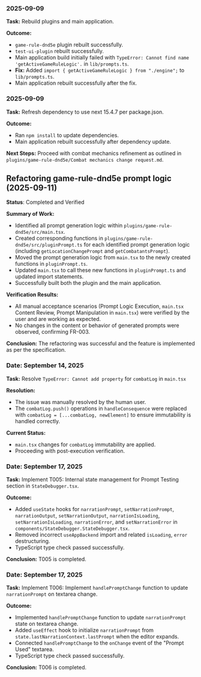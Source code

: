 ### 2025-09-09

**Task:** Rebuild plugins and main application.

**Outcome:**
- `game-rule-dnd5e` plugin rebuilt successfully.
- `test-ui-plugin` rebuilt successfully.
- Main application build initially failed with `TypeError: Cannot find name 'getActiveGameRuleLogic'.` in `lib/prompts.ts`.
- **Fix:** Added `import { getActiveGameRuleLogic } from "./engine";` to `lib/prompts.ts`.
- Main application rebuilt successfully after the fix.

### 2025-09-09

**Task:** Refresh dependency to use next 15.4.7 per package.json.

**Outcome:**
- Ran `npm install` to update dependencies.
- Main application rebuilt successfully after dependency update.

**Next Steps:** Proceed with combat mechanics refinement as outlined in `plugins/game-rule-dnd5e/Combat mechanics change request.md`.

## Refactoring game-rule-dnd5e prompt logic (2025-09-11)

**Status**: Completed and Verified

**Summary of Work:**
- Identified all prompt generation logic within `plugins/game-rule-dnd5e/src/main.tsx`.
- Created corresponding functions in `plugins/game-rule-dnd5e/src/pluginPrompt.ts` for each identified prompt generation logic (including `getLocationChangePrompt` and `getCombatantsPrompt`).
- Moved the prompt generation logic from `main.tsx` to the newly created functions in `pluginPrompt.ts`.
- Updated `main.tsx` to call these new functions in `pluginPrompt.ts` and updated import statements.
- Successfully built both the plugin and the main application.

**Verification Results:**
- All manual acceptance scenarios (Prompt Logic Execution, `main.tsx` Content Review, Prompt Manipulation in `main.tsx`) were verified by the user and are working as expected.
- No changes in the content or behavior of generated prompts were observed, confirming FR-003.

**Conclusion:** The refactoring was successful and the feature is implemented as per the specification.

### Date: September 14, 2025

**Task:** Resolve `TypeError: Cannot add property` for `combatLog` in `main.tsx`

**Resolution:**
- The issue was manually resolved by the human user.
- The `combatLog.push()` operations in `handleConsequence` were replaced with `combatLog = [...combatLog, newElement]` to ensure immutability is handled correctly.

**Current Status:**
- `main.tsx` changes for `combatLog` immutability are applied.
- Proceeding with post-execution verification.

### Date: September 17, 2025

**Task:** Implement T005: Internal state management for Prompt Testing section in `StateDebugger.tsx`.

**Outcome:**
- Added `useState` hooks for `narrationPrompt`, `setNarrationPrompt`, `narrationOutput`, `setNarrationOutput`, `narrationIsLoading`, `setNarrationIsLoading`, `narrationError`, and `setNarrationError` in `components/StateDebugger.StateDebugger.tsx`.
- Removed incorrect `useAppBackend` import and related `isLoading`, `error` destructuring.
- TypeScript type check passed successfully.

**Conclusion:** T005 is completed.

### Date: September 17, 2025

**Task:** Implement T006: Implement `handlePromptChange` function to update `narrationPrompt` on textarea change.

**Outcome:**
- Implemented `handlePromptChange` function to update `narrationPrompt` state on textarea change.
- Added `useEffect` hook to initialize `narrationPrompt` from `state.lastNarrationContext.lastPrompt` when the editor expands.
- Connected `handlePromptChange` to the `onChange` event of the "Prompt Used" textarea.
- TypeScript type check passed successfully.

**Conclusion:** T006 is completed.